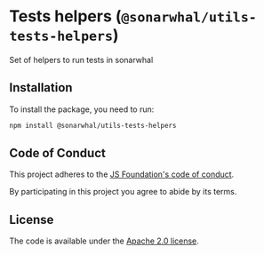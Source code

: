 # Tests helpers (`@sonarwhal/utils-tests-helpers`)

Set of helpers to run tests in sonarwhal

## Installation

To install the package, you need to run:

```bash
npm install @sonarwhal/utils-tests-helpers
```

## Code of Conduct

This project adheres to the [JS Foundation's code of
conduct](https://js.foundation/community/code-of-conduct).

By participating in this project you agree to abide by its terms.

## License

The code is available under the [Apache 2.0 license](LICENSE.txt).

<!-- Link labels: -->

[eda]: https://github.com/Microsoft/edge-diagnostics-adapter
[sonarwhalrc]: https://sonarwhal.com/docs/user-guide/further-configuration/sonarwhalrc-formats/
